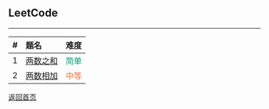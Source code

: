 ## **LeetCode**
------------------

|#|题名|难度|
|:-|:-|:-:|
|1|[两数之和](https://maxwell-l.github.io/WriteSomething/leetcode/twoSum)|<font color="#009975">简单</font>|
|2|[两数相加](https://maxwell-l.github.io/WriteSomething/leetcode/twoSum)|<font color="#ED7336">中等</font>|






[返回首页](https://maxwell-l.github.io/WriteSomething)

